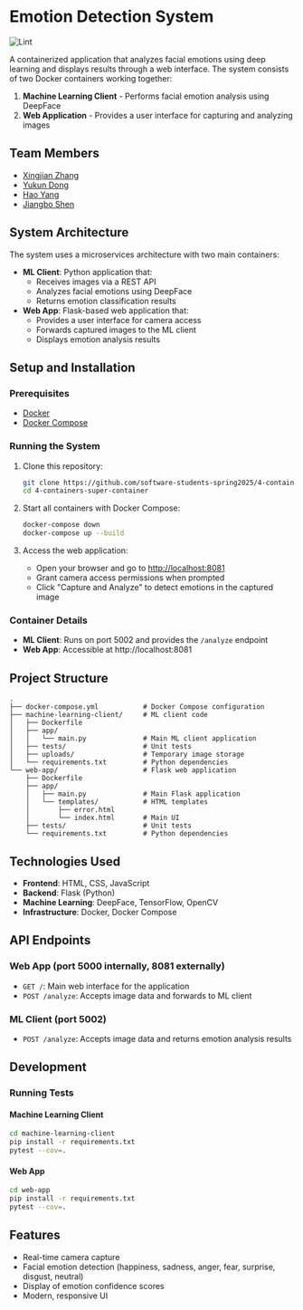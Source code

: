 # Emotion Detection System

![Lint](https://github.com/software-students-spring2025/4-containers-super-container/actions/workflows/lint.yml/badge.svg)

A containerized application that analyzes facial emotions using deep learning and displays results through a web interface. The system consists of two Docker containers working together:

1. **Machine Learning Client** - Performs facial emotion analysis using DeepFace
2. **Web Application** - Provides a user interface for capturing and analyzing images

## Team Members

- [Xingjian Zhang](https://github.com/ScottZXJ123)
- [Yukun Dong](https://github.com/abccdyk)
- [Hao Yang](https://github.com/Hao-Yang-Hao)
- [Jiangbo Shen](https://github.com/js-montgomery)

## System Architecture

The system uses a microservices architecture with two main containers:

- **ML Client**: Python application that:
  - Receives images via a REST API
  - Analyzes facial emotions using DeepFace
  - Returns emotion classification results
- **Web App**: Flask-based web application that:
  - Provides a user interface for camera access
  - Forwards captured images to the ML client
  - Displays emotion analysis results

## Setup and Installation

### Prerequisites

- [Docker](https://docs.docker.com/get-docker/)
- [Docker Compose](https://docs.docker.com/compose/install/)

### Running the System

1. Clone this repository:
   ```bash
   git clone https://github.com/software-students-spring2025/4-containers-super-container.git
   cd 4-containers-super-container
   ```

2. Start all containers with Docker Compose:
   ```bash
   docker-compose down
   docker-compose up --build
   ```

3. Access the web application:
   - Open your browser and go to [http://localhost:8081](http://localhost:8081)
   - Grant camera access permissions when prompted
   - Click "Capture and Analyze" to detect emotions in the captured image

### Container Details

- **ML Client**: Runs on port 5002 and provides the `/analyze` endpoint
- **Web App**: Accessible at http://localhost:8081

## Project Structure

```
.
├── docker-compose.yml           # Docker Compose configuration
├── machine-learning-client/     # ML client code
│   ├── Dockerfile
│   ├── app/
│   │   └── main.py              # Main ML client application
│   ├── tests/                   # Unit tests
│   ├── uploads/                 # Temporary image storage
│   └── requirements.txt         # Python dependencies
└── web-app/                     # Flask web application
    ├── Dockerfile
    ├── app/
    │   ├── main.py              # Main Flask application
    │   └── templates/           # HTML templates
    │       ├── error.html
    │       └── index.html       # Main UI
    ├── tests/                   # Unit tests
    └── requirements.txt         # Python dependencies
```

## Technologies Used

- **Frontend**: HTML, CSS, JavaScript
- **Backend**: Flask (Python)
- **Machine Learning**: DeepFace, TensorFlow, OpenCV
- **Infrastructure**: Docker, Docker Compose

## API Endpoints

### Web App (port 5000 internally, 8081 externally)
- `GET /`: Main web interface for the application
- `POST /analyze`: Accepts image data and forwards to ML client

### ML Client (port 5002)
- `POST /analyze`: Accepts image data and returns emotion analysis results

## Development

### Running Tests

#### Machine Learning Client

```bash
cd machine-learning-client
pip install -r requirements.txt
pytest --cov=.
```

#### Web App

```bash
cd web-app
pip install -r requirements.txt
pytest --cov=.
```

## Features

- Real-time camera capture
- Facial emotion detection (happiness, sadness, anger, fear, surprise, disgust, neutral)
- Display of emotion confidence scores
- Modern, responsive UI
